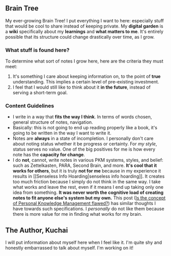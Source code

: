 
## Brain Tree
My ever-growing Brain Tree! I put everything I want to here: especially stuff that would be cool to share instead of keeping private. My **digital garden** is a **wiki** specifically about my **learnings** and **what matters to me**. It's entirely possible that its structure could change drastically over time, as I grow.

### What stuff is found here? 
To determine what sort of notes I grow here, here are the criteria they must meet:
1. It's something I care about keeping information on, to the point of **true** understanding. This implies a certain level of pre-existing investment.
2. I feel that I would still like to think about it **in the future**, instead of serving a short-term goal.

### Content Guidelines
- I write in a way that **fits the way I think**. In terms of words chosen, general structure of notes, navigation.
- Basically: this is not going to end up reading properly like a book, it's going to be written in the way I want to write it.
- Notes are **always** in a state of incompletion. I personally don't care about noting status whether it be progress or certainty. For *my style*, status serves no value. One of the big positives for me is how every note has the **capacity for change**. 
- I do **not**, cannot, write notes in various PKM systems, styles, and belief: such as Zettelkasten, PARA, Second Brain, and more. **It's cool that it works for others**, but it is truly **not for me** because in my experience it results in [[Senseless Info Hoarding|senseless info hoarding]]. It creates too much friction because I simply do not think in the same way. I take what works and leave the rest, even if it means I end up taking only one idea from something. **It was never worth the cognitive load of creating notes to fit anyone else's system but my own.** This post ([Is the concept of Personal Knowledge Management flawed?](https://old.reddit.com/r/ObsidianMD/comments/zkefis/is_the_concept_of_personal_knowledge_management/)) has similar thoughts I have towards such specifications. I *personally* do not like them because there is more value for me in finding what works for my brain. 


## The Author, Kuchai

I will put information about myself here when I feel like it. I'm quite shy and honestly embarrassed to talk about myself. I'm working on it!



